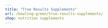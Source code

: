 ```yaml
---
title: "True Results Supplements"
url: /bowling-green/true-results-supplements/
shop: nutrition supplements
---
```

